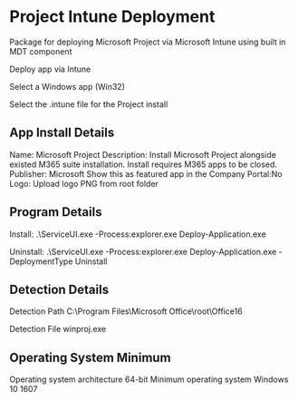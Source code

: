 # Project Intune Deployment
Package for deploying Microsoft Project via Microsoft Intune using built in MDT component

Deploy app via Intune

Select a Windows app (Win32) 

Select the .intune file for the Project install

App Install Details
------------------------
Name: Microsoft Project
Description: Install Microsoft Project alongside existed M365 suite installation. Install requires M365 apps to be closed.
Publisher: Microsoft
Show this as featured app in the Company Portal:No
Logo: Upload logo PNG from root folder

Program Details
------------------------
Install: .\ServiceUI.exe -Process:explorer.exe Deploy-Application.exe

Uninstall: .\ServiceUI.exe -Process:explorer.exe Deploy-Application.exe -DeploymentType Uninstall

Detection Details
------------------------
Detection Path
C:\Program Files\Microsoft Office\root\Office16

Detection File
winproj.exe

Operating System Minimum
------------------------
Operating system architecture	64-bit
Minimum operating system 	Windows 10 1607
